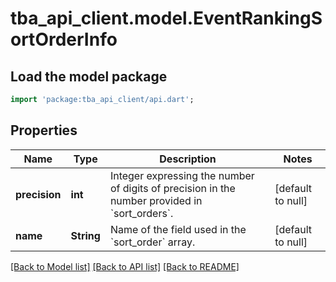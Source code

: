 # tba_api_client.model.EventRankingSortOrderInfo

## Load the model package

```dart
import 'package:tba_api_client/api.dart';
```

## Properties

| Name          | Type       | Description                                                                                             | Notes             |
| ------------- | ---------- | ------------------------------------------------------------------------------------------------------- | ----------------- |
| **precision** | **int**    | Integer expressing the number of digits of precision in the number provided in &#x60;sort_orders&#x60;. | [default to null] |
| **name**      | **String** | Name of the field used in the &#x60;sort_order&#x60; array.                                             | [default to null] |

[[Back to Model list]](../README.md#documentation-for-models) [[Back to API list]](../README.md#documentation-for-api-endpoints) [[Back to README]](../README.md)
